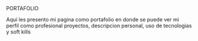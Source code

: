 PORTAFOLIO

Aqui les presento mi pagina como portafolio en donde se puede ver mi perfil como profesional proyectos, descripcion personal, uso de tecnologias y soft kills
